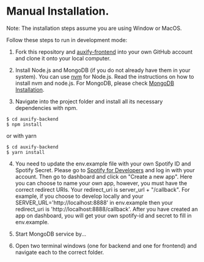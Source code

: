 # Manual Installation.
Note: The installation steps assume you are using Window or MacOS.

Follow these steps to run in development mode:
1. Fork this repository and [auxify-frontend](https://github.com/vulongphan/auxify-frontend) into your own GitHub account and clone it onto your local computer.

2. Install Node.js and MongoDB (if you do not already have them in your system). You can use [nvm](https://github.com/nvm-sh/nvm) for Node.js. Read the instructions on how to install nvm and node.js.
For MongoDB, please check [MongoDB Installation](https://docs.mongodb.com/manual/installation/).

3. Navigate into the project folder and install all its necessary dependencies with npm.

```
$ cd auxify-backend
$ npm install
```
or with yarn
```
$ cd auxify-backend
$ yarn install
```

4. You need to update the env.example file with your own Spotify ID and Spotify Secret. Please go to [Spotify for Developers](https://developer.spotify.com/dashboard/) and log in with your account.
Then go to dashboard and click on "Create a new app". Here you can choose to name your own app, however, you must have the correct redirect URIs. 
Your redirect_uri is server_url + "/callback".
For example, if you choose to develop locally and your SERVER_URL='http://localhost:8888' in env.example then your redirect_uri is 'http://localhost:8888/callback'.
After you have created an app on dashboard, you will get your own spotify-id and secret to fill in env.example.

5. Start MongoDB service by...

6. Open two terminal windows (one for backend and one for frontend) and navigate each to the correct folder.
